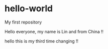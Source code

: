 # hello-world
My first repository

Hello everyone, my name is Lin and from China !!

hello this is my third time changing !!
